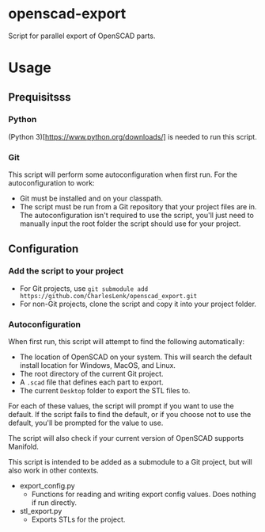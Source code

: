 # openscad-export
Script for parallel export of OpenSCAD parts.

# Usage

## Prequisitsss

### Python
(Python 3)[https://www.python.org/downloads/] is needed to run this script.

### Git
This script will perform some autoconfiguration when first run. For the autoconfiguration to work:
* Git must be installed and on your classpath.
* The script must be run from a Git repository that your project files are in.
The autoconfiguration isn't required to use the script, you'll just need to manually input the root folder the script should use for your project.

## Configuration

### Add the script to your project

* For Git projects, use `git submodule add https://github.com/CharlesLenk/openscad_export.git`
* For non-Git projects, clone the script and copy it into your project folder.

### Autoconfiguration
When first run, this script will attempt to find the following automatically:
* The location of OpenSCAD on your system. This will search the default install location for Windows, MacOS, and Linux.
* The root directory of the current Git project.
* A `.scad` file that defines each part to export.
* The current `Desktop` folder to export the STL files to.

For each of these values, the script will prompt if you want to use the default. If the script fails to find the default, or if you choose not to use the default, you'll be prompted for the value to use.

The script will also check if your current version of OpenSCAD supports Manifold.




This script is intended to be added as a submodule to a Git project, but will also work in other contexts.

* export_config.py
    * Functions for reading and writing export config values. Does nothing if run directly.
* stl_export.py
    * Exports STLs for the project.

